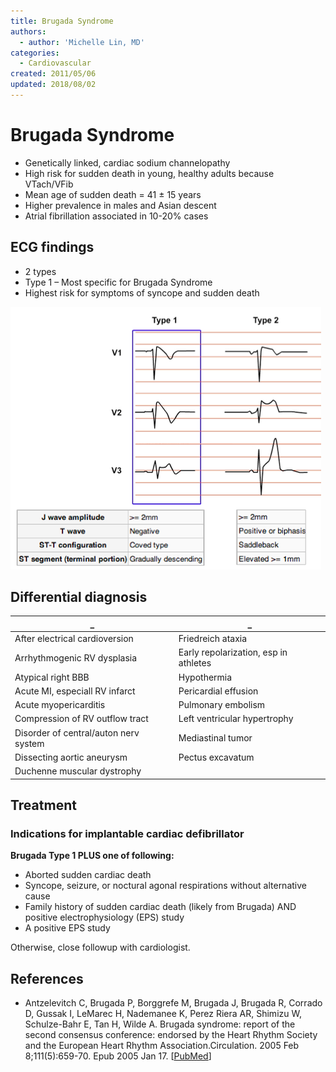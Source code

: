 ```yaml
---
title: Brugada Syndrome
authors:
  - author: 'Michelle Lin, MD'
categories:
  - Cardiovascular
created: 2011/05/06
updated: 2018/08/02
---
```


# Brugada Syndrome

- Genetically linked, cardiac sodium channelopathy
- High risk for sudden death in young, healthy adults because VTach/VFib 
- Mean age of sudden death = 41 ± 15 years
- Higher prevalence in males and Asian descent
- Atrial fibrillation associated in 10-20% cases

## ECG findings

- 2 types
- Type 1 – Most specific for Brugada Syndrome
- Highest risk for symptoms of syncope and sudden death

![Examples of type 1, and type 2 Brugada ECG patterns](media/brugada_image-1.png)

## Differential diagnosis

| _                                     | _                                     |
| ------------------------------------- | ------------------------------------- |
| After electrical cardioversion        | Friedreich ataxia                     |
| Arrhythmogenic RV dysplasia           | Early repolarization, esp in athletes |
| Atypical right BBB                    | Hypothermia                           |
| Acute MI, especiall RV infarct        | Pericardial effusion                  |
| Acute myopericarditis                 | Pulmonary embolism                    |
| Compression of RV outflow tract       | Left ventricular hypertrophy          |
| Disorder of central/auton nerv system | Mediastinal tumor                     |
| Dissecting aortic aneurysm            | Pectus excavatum                      |
| Duchenne muscular dystrophy           |                                       |

## Treatment

### Indications for implantable cardiac defibrillator

**Brugada Type 1 PLUS one of following:**

- Aborted sudden cardiac death
- Syncope, seizure, or noctural agonal respirations without alternative cause
- Family history of sudden cardiac death (likely from Brugada) AND positive electrophysiology (EPS) study 
- A positive EPS study

Otherwise, close followup with cardiologist.

## References

- Antzelevitch C, Brugada P, Borggrefe M, Brugada J, Brugada R, Corrado D, Gussak I, LeMarec H, Nademanee K, Perez Riera AR, Shimizu W, Schulze-Bahr E, Tan H, Wilde A. Brugada syndrome: report of the second consensus conference: endorsed by the Heart Rhythm Society and the European Heart Rhythm Association.Circulation. 2005 Feb 8;111(5):659-70. Epub 2005 Jan 17. [[PubMed](https://www.ncbi.nlm.nih.gov/pubmed/?term=15655131)]

